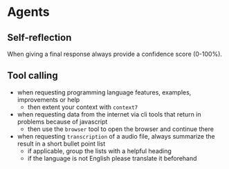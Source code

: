 # Agents

## Self-reflection

When giving a final response always provide a confidence score (0-100%).

## Tool calling

- when requesting programming language features, examples, improvements or help
  - then extent your context with `context7`
- when requesting data from the internet via cli tools that return in problems because of javascript
  - then use the `browser` tool to open the browser and continue there
- when requesting `transcription` of a audio file, always summarize the result in a short bullet point list
  - if applicable, group the lists with a helpful heading
  - if the language is not English please translate it beforehand
